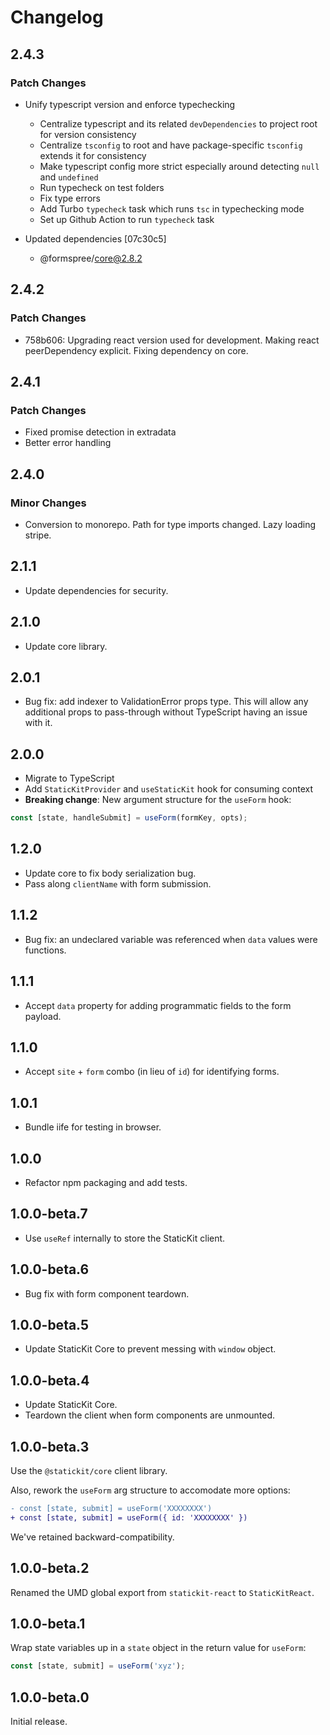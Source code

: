 # Changelog

## 2.4.3

### Patch Changes

- Unify typescript version and enforce typechecking

  - Centralize typescript and its related `devDependencies` to project root for version consistency
  - Centralize `tsconfig` to root and have package-specific `tsconfig` extends it for consistency
  - Make typescript config more strict especially around detecting `null` and `undefined`
  - Run typecheck on test folders
  - Fix type errors
  - Add Turbo `typecheck` task which runs `tsc` in typechecking mode
  - Set up Github Action to run `typecheck` task

- Updated dependencies [07c30c5]
  - @formspree/core@2.8.2

## 2.4.2

### Patch Changes

- 758b606: Upgrading react version used for development. Making react peerDependency explicit. Fixing dependency on core.

## 2.4.1

### Patch Changes

- Fixed promise detection in extradata
- Better error handling

## 2.4.0

### Minor Changes

- Conversion to monorepo. Path for type imports changed. Lazy loading stripe.

## 2.1.1

- Update dependencies for security.

## 2.1.0

- Update core library.

## 2.0.1

- Bug fix: add indexer to ValidationError props type. This will allow any additional props to pass-through without TypeScript having an issue with it.

## 2.0.0

- Migrate to TypeScript
- Add `StaticKitProvider` and `useStaticKit` hook for consuming context
- **Breaking change**: New argument structure for the `useForm` hook:

```js
const [state, handleSubmit] = useForm(formKey, opts);
```

## 1.2.0

- Update core to fix body serialization bug.
- Pass along `clientName` with form submission.

## 1.1.2

- Bug fix: an undeclared variable was referenced when `data` values were functions.

## 1.1.1

- Accept `data` property for adding programmatic fields to the form payload.

## 1.1.0

- Accept `site` + `form` combo (in lieu of `id`) for identifying forms.

## 1.0.1

- Bundle iife for testing in browser.

## 1.0.0

- Refactor npm packaging and add tests.

## 1.0.0-beta.7

- Use `useRef` internally to store the StaticKit client.

## 1.0.0-beta.6

- Bug fix with form component teardown.

## 1.0.0-beta.5

- Update StaticKit Core to prevent messing with `window` object.

## 1.0.0-beta.4

- Update StaticKit Core.
- Teardown the client when form components are unmounted.

## 1.0.0-beta.3

Use the `@statickit/core` client library.

Also, rework the `useForm` arg structure to accomodate more options:

```diff
- const [state, submit] = useForm('XXXXXXXX')
+ const [state, submit] = useForm({ id: 'XXXXXXXX' })
```

We've retained backward-compatibility.

## 1.0.0-beta.2

Renamed the UMD global export from `statickit-react` to `StaticKitReact`.

## 1.0.0-beta.1

Wrap state variables up in a `state` object in the return value for `useForm`:

```javascript
const [state, submit] = useForm('xyz');
```

## 1.0.0-beta.0

Initial release.
